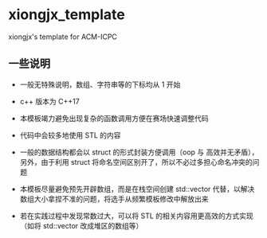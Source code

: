 # xiongjx_template
xiongjx's template for ACM-ICPC


## 一些说明

- 一般无特殊说明，数组、字符串等的下标均从 1 开始

- c++ 版本为 C++17

- 本模板竭力避免出现复杂的函数调用方便在赛场快速调整代码

- 代码中会较多地使用 STL 的内容

- 一般的数据结构都会以 struct 的形式封装方便调用（oop 与 高效并无矛盾），另外，由于利用 struct 将命名空间区别开了，所以不必过多担心命名冲突的问题

- 本模板尽量避免预先开辟数组，而是在栈空间创建 std::vector 代替，以解决数组大小拿捏不准的问题，将选手从频繁模板修改中解放出来

- 若在实践过程中发现常数过大，可以将 STL 的相关内容用更高效的方式实现（如将 std::vector 改成堆区的数组等）

